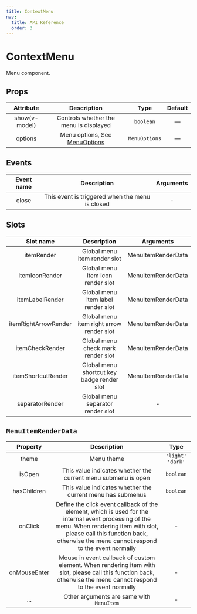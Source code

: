 ```yaml
---
title: ContextMenu
nav:
  title: API Reference
  order: 3
---
```


# ContextMenu

Menu component.

## Props

| Attribute | Description | Type | Default |
| :----: | :----: | :----: | :----: |
| show(v-model) | Controls whether the menu is displayed | `boolean` | — |
| options | Menu options, See [MenuOptions](./ContextMenuInstance.md#menuoptions) | `MenuOptions` | — |

## Events

| Event name | Description | Arguments |
| :----: | :----: | :----: |
| close | This event is triggered when the menu is closed | - |

## Slots

| Slot name | Description | Arguments |
| :----: | :----: | :----: |
| itemRender | Global menu item render slot | MenuItemRenderData |
| itemIconRender | Global menu item icon render slot | MenuItemRenderData |
| itemLabelRender | Global menu item label render slot  | MenuItemRenderData |
| itemRightArrowRender | Global menu item right arrow render slot  | MenuItemRenderData |
| itemCheckRender | Global menu check mark render slot | MenuItemRenderData |
| itemShortcutRender | Global menu shortcut key badge render slot | MenuItemRenderData |
| separatorRender | Global menu separator render slot  | - |

## `MenuItemRenderData`

| Property | Description | Type |
| :----: | :----: | :----: |
| theme | Menu theme | `'light' 'dark'` |
| isOpen | This value indicates whether the current menu submenu is open | `boolean` |
| hasChildren | This value indicates whether the current menu has submenus | `boolean` |
| onClick | Define the click event callback of the element, which is used for the internal event processing of the menu. When rendering item with slot, please call this function back, otherwise the menu cannot respond to the event normally | - |
| onMouseEnter | Mouse in event callback of custom element. When rendering item with slot, please call this function back, otherwise the menu cannot respond to the event normally | - |
| ... | Other arguments are same with `MenuItem` | - |

